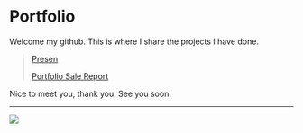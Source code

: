 # Portfolio
<space><space>
Welcome my github. This is where I share the projects I have done.
>
>[Presen](https://sites.google.com/view/osadasale/trang-ch%E1%BB%A7)
>
>[Portfolio Sale Report](https://tinyurl.com/huuvinh994)
>
Nice to meet you, thank you. See you soon.


---
[![](https://visitcount.itsvg.in/api?id=nguyenhuuvinh1994&icon=0&color=0)](https://visitcount.itsvg.in)
